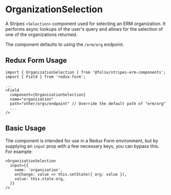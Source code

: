 # OrganizationSelection

A Stripes `<Selection>` component used for selecting an ERM organization. It performs async lookups of the user's query and allows for the selection of one of the organizations returned.

The component defaults to using the `/erm/org` endpoint.

## Redux Form Usage

```
import { OrganizationSelection } from '@folio/stripes-erm-components';
import { Field } from 'redux-form';

...
<Field
  component={OrganizationSelection}
  name="organization"
  path="other/orgs/endpoint" // Override the default path of "erm/org"
  ...
/>
```

## Basic Usage
The component is intended for use in a Redux Form environment, but by supplying an `input` prop with a few necessary keys, you can bypass this. For example:
```
<OrganizationSelection
  input={{
    name: 'organization',
    onChange: value => this.setState({ org: value }),
    value: this.state.org,
  }}
/>
```
